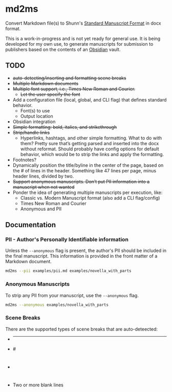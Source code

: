 # md2ms

Convert Markdown file(s) to Shunn's [Standard Manuscript Format](https://www.shunn.net/format/story/1/) in docx format.

This is a work-in-progress and is not yet ready for general use. It is being developed for my own use, to generate manuscripts for submission to publishers based on the contents of an [Obsidian](https://obsidian.md/) vault.

## TODO

- ~~auto-detecting/inserting and formatting scene breaks~~
- ~~Multiple Markdown documents~~
- ~~Multiple font support, i.e., Times New Roman and Courier.~~
	- ~~Let the user specify the font~~
- Add a configuration file (local, global, and CLI flag) that defines standard behavior.
	- Font(s) to use
	- Output location
- Obsidian integration
- ~~Simple formatting: bold, italics, and strikethrough~~
- ~~Strip/handle links~~
	- Hyperlinks, hashtags, and other simple formatting. What to do with them? Pretty sure that’s getting parsed and inserted into the docx without reformat. Should probably have config options for default behavior, which would be to strip the links and apply the formatting.
- Footnotes?
- Dynamically position the title/byline in the center of the page, based on the # of lines in the header. Something like 47 lines per page, minus header lines, divided by two.
- ~~Support anonymous manuscripts. Don’t put PII information into a manuscript when not wanted~~
- Ponder the idea of generating multiple manuscripts per execution, like:
	- Classic vs. Modern Manuscript format (also add a CLI flag/config)
	- Times New Roman and Courier
	- Anonymous and PII

## Documentation

### PII - Author's Personally Identifiable information

Unless the `--anonymous` flag is present, the author's PII should be included in the final manuscript. This information is provided in the front matter of a Markdown document.

```bash
md2ms --pii examples/pii.md examples/novella_with_parts
```

### Anonymous Manuscripts

To strip any PII from your manuscript, use the `--anonymous` flag.

```bash
md2ms --anonymous examples/novella_with_parts
```

### Scene Breaks

There are the supported types of scene breaks that are auto-deteected:
- * * *
- \#
- #
- Two or more blank lines

